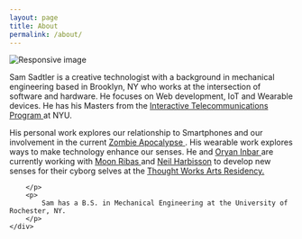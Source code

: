 ```yaml
---
layout: page
title: About
permalink: /about/
---
```

<div class="container">
<div class="row">
<!-- <div class="col-sm-1"></div> -->
	<div class="col-sm-4">
		<img src="../img/headshot-crop.jpg" class="img-responsive icon center-block img-circle" alt="Responsive image">
	</div>
	<div class="col-xs-8">
		<p>
			Sam Sadtler is a creative technologist with a background in mechanical engineering based in Brooklyn, NY who works at the intersection of software and hardware. He focuses on Web development, IoT and Wearable devices. He has his Masters from the <a href="https://tisch.nyu.edu/itp"> Interactive Telecommunications Program </a> at NYU.
		<br>
		</p>
		<p>
			His personal work explores our relationship to Smartphones and our involvement in the current <a href="www.samsadtler.com/apocalypse"> Zombie Apocalypse </a>. His wearable work explores ways to make technology enhance our senses. He and <a href="http://oryano.com/"> Oryan Inbar </a> are currently working with <a href="http://cyborgarts.com/#moon-ribas"> Moon Ribas </a> and  <a href="http://harbisson.com/">Neil Harbisson</a> to develop new senses for their cyborg selves at the <a href="https://thoughtworksarts.io/"> Thought Works Arts Residency.</a>
		<br>

		</p>
		<p>
			Sam has a B.S. in Mechanical Engineering at the University of Rochester, NY. 
		</p>	
	</div>
</div>
</div>
 